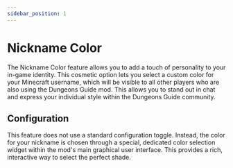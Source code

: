 ```yaml
---
sidebar_position: 1
---
```


# Nickname Color

The Nickname Color feature allows you to add a touch of personality to your in-game identity. This cosmetic option lets you select a custom color for your Minecraft username, which will be visible to all other players who are also using the Dungeons Guide mod. This allows you to stand out in chat and express your individual style within the Dungeons Guide community.

## Configuration

This feature does not use a standard configuration toggle. Instead, the color for your nickname is chosen through a special, dedicated color selection widget within the mod's main graphical user interface. This provides a rich, interactive way to select the perfect shade.